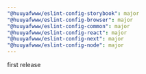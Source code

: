 ```yaml
---
"@huuyafwww/eslint-config-storybook": major
"@huuyafwww/eslint-config-browser": major
"@huuyafwww/eslint-config-common": major
"@huuyafwww/eslint-config-react": major
"@huuyafwww/eslint-config-next": major
"@huuyafwww/eslint-config-node": major
---
```


first release
